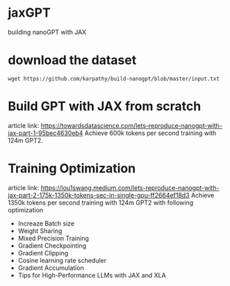# jaxGPT
building nanoGPT with JAX

# download the dataset
`wget https://github.com/karpathy/build-nanogpt/blob/master/input.txt`

# Build GPT with JAX from scratch
article link: https://towardsdatascience.com/lets-reproduce-nanogpt-with-jax-part-1-95bec4630eb4
Achieve 600k tokens per second training with 124m GPT2.

# Training Optimization
article link: https://lou1swang.medium.com/lets-reproduce-nanogpt-with-jax-part-2-175k-1350k-tokens-sec-in-single-gpu-ff2664ef18d3
Achieve 1350k tokens per second training with 124m GPT2 with following optimization

- Increaze Batch size
- Weight Sharing
- Mixed Precision Training
- Gradient Checkpointing
- Gradient Clipping
- Cosine learning rate scheduler
- Gradient Accumulation
- Tips for High-Performance LLMs with JAX and XLA
